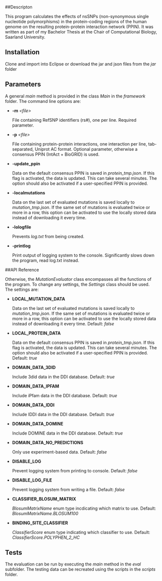 ##Descripton

This program calculates the effects of nsSNPs (non-synonymous single nucleotide polymorphisms) in the protein-coding regions of the human genome on the resulting protein-protein interaction network (PPIN). It was written as part of my Bachelor Thesis at the Chair of Computational Biology, Saarland University.

## Installation

Clone and import into Eclipse or download the jar and json files from the *jar* folder

## Parameters

A general *main* method is provided in the class *Main* in the *framework* folder. 
The command line options are:

* **-m** *\<file\>* 

   File containing RefSNP identifiers (rs#), one per line. Required parameter.

* **-p** *\<file\>* 

   File containing protein-protein interactions, one interaction per line, tab-separated, Uniprot AC format. Optional parameter, otherwise a consensus PPIN (IntAct + BioGRID) is used.
* **-update_ppin** 

   Data on the default consensus PPIN is saved in *protein_tmp.json*. If this flag is activated, the data is updated. This can take several minutes. The option should also be activated if a user-specified PPIN is provided.
* **-localmutations** 

   Data on the last set of evaluated mutations is saved locally to *mutation_tmp.json*. If the same set of mutations is evaluated twice or more in a row, this option can be activated to use the locally stored data instead of downloading it every time.
* **-lologfile** 

   Prevents *log.txt* from being created. 
* **-printlog** 

   Print output of logging system to the console. Significantly slows down the program, read log.txt instead.

##API Reference

Otherwise, the *MutationEvaluator* class encompasses all the functions of the program. 
To change any settings, the *Settings* class should be used. The settings are:
* **LOCAL_MUTATION_DATA** 

   Data on the last set of evaluated mutations is saved locally to *mutation_tmp.json*. If the same set of mutations is evaluated twice or more in a row, this option can be activated to use the locally stored data instead of downloading it every time. Default: *false*
* **LOCAL_PROTEIN_DATA** 

   Data on the default consensus PPIN is saved in *protein_tmp.json*. If this flag is activated, the data is updated. This can take several minutes. The option should also be activated if a user-specified PPIN is provided. Default: *true*
* **DOMAIN_DATA_3DID** 

   Include 3did data in the DDI database. Default: *true*
* **DOMAIN_DATA_IPFAM** 

   Include iPfam data in the DDI database. Default: *true*
* **DOMAIN_DATA_IDDI** 

   Include IDDI data in the DDI database. Default: *true*
* **DOMAIN_DATA_DOMINE** 

   Include DOMINE data in the DDI database. Default: *true*
* **DOMAIN_DATA_NO_PREDICTIONS** 

   Only use experiment-based data. Default: *false*
* **DISABLE_LOG**  

   Prevent logging system from printing to console. Default: *false*
* **DISABLE_LOG_FILE** 

   Prevent logging system from writing a file. Default: *false*
* **CLASSIFIER_BLOSUM_MATRIX** 

   *BlosumMatrixName* enum type incdicating which matrix to use. Default: *BlosumMatrixName.BLOSUM100*
* **BINDING_SITE_CLASSIFIER** 

   *ClassifierScore* enum type indicating which classifier to use. Default: *ClassifierScore.POLYPHEN_2_HC*

## Tests

The evaluation can be run by executing the *main* method in the *eval* subfolder. The testing data can be recreated using the scripts in the *scripts* folder.
